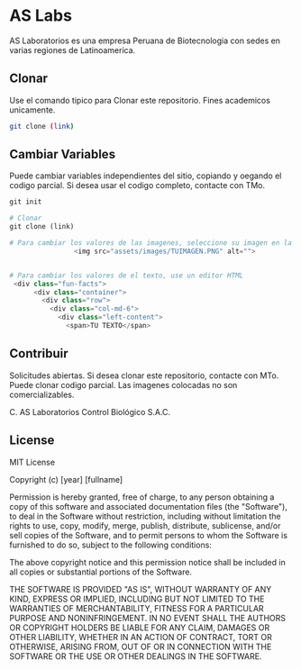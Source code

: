 # AS Labs

AS Laboratorios es una empresa Peruana de Biotecnologia con sedes en varias regiones de Latinoamerica.

## Clonar

Use el comando tipico para Clonar este repositorio. Fines academicos unicamente.

```bash
git clone (link)
```

## Cambiar Variables
Puede cambiar variables independientes del sitio, copiando y oegando el codigo parcial. Si desea usar el codigo completo, contacte con TMo.

```python
git init

# Clonar
git clone (link)

# Para cambiar los valores de las imagenes, seleccione su imagen en la carpeta.
                <img src="assets/images/TUIMAGEN.PNG" alt="">


# Para cambiar los valores de el texto, use un editor HTML
 <div class="fun-facts">
      <div class="container">
        <div class="row">
          <div class="col-md-6">
            <div class="left-content">
              <span>TU TEXTO</span>
```

## Contribuir
Solicitudes abiertas. Si desea clonar este repositorio, contacte con MTo. Puede clonar codigo parcial. Las imagenes colocadas no son comercializables.

C. AS Laboratorios Control Biológico S.A.C.

## License
MIT License

Copyright (c) [year] [fullname]

Permission is hereby granted, free of charge, to any person obtaining a copy
of this software and associated documentation files (the "Software"), to deal
in the Software without restriction, including without limitation the rights
to use, copy, modify, merge, publish, distribute, sublicense, and/or sell
copies of the Software, and to permit persons to whom the Software is
furnished to do so, subject to the following conditions:

The above copyright notice and this permission notice shall be included in all
copies or substantial portions of the Software.

THE SOFTWARE IS PROVIDED "AS IS", WITHOUT WARRANTY OF ANY KIND, EXPRESS OR
IMPLIED, INCLUDING BUT NOT LIMITED TO THE WARRANTIES OF MERCHANTABILITY,
FITNESS FOR A PARTICULAR PURPOSE AND NONINFRINGEMENT. IN NO EVENT SHALL THE
AUTHORS OR COPYRIGHT HOLDERS BE LIABLE FOR ANY CLAIM, DAMAGES OR OTHER
LIABILITY, WHETHER IN AN ACTION OF CONTRACT, TORT OR OTHERWISE, ARISING FROM,
OUT OF OR IN CONNECTION WITH THE SOFTWARE OR THE USE OR OTHER DEALINGS IN THE
SOFTWARE.